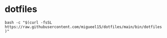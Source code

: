 # dotfiles

`bash -c "$(curl -fsSL https://raw.githubusercontent.com/migueel15/dotfiles/main/bin/dotfiles)"`


